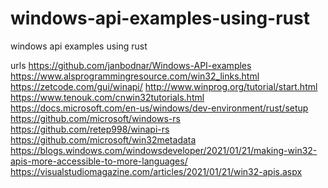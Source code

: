 # windows-api-examples-using-rust
windows api examples using rust

urls
https://github.com/janbodnar/Windows-API-examples
https://www.alsprogrammingresource.com/win32_links.html
https://zetcode.com/gui/winapi/
http://www.winprog.org/tutorial/start.html
https://www.tenouk.com/cnwin32tutorials.html
https://docs.microsoft.com/en-us/windows/dev-environment/rust/setup
https://github.com/microsoft/windows-rs
https://github.com/retep998/winapi-rs
https://github.com/microsoft/win32metadata
https://blogs.windows.com/windowsdeveloper/2021/01/21/making-win32-apis-more-accessible-to-more-languages/
https://visualstudiomagazine.com/articles/2021/01/21/win32-apis.aspx

